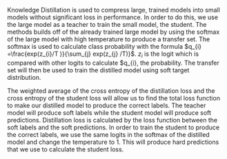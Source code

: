 Knowledge Distillation is used to compress large, trained models into small models without significant loss in performance. In order to do this, we use the large model as a teacher to train the small model, the student. The methods builds off of the already trained large model by using the softmax of the large model with high temperature to produce a transfer set. The softmax is used to calculate class probability with the formula $q_{i} =\frac{exp(z_{i}/T )}{\sum_{j} exp(z_{j} /T)}$. $z_{i}$ is the logit which is compared with other logits to calculate $q_{i}, the probability. The transfer set will then be used to train the distilled model using soft target distribution. 

The weighted average of the cross entropy of the distillation loss and the cross entropy of the student loss will allow us to find the total loss function to make our distilled model to produce the correct labels. The teacher model will produce soft labels while the student model will produce soft predictions. Distillation loss is calculated by the loss function between the soft labels and the soft predictions. In order to train the student to produce the correct labels, we use the same logits in the softmax of the distilled model and change the temperature to 1. This will produce hard predictions that we use to calculate the student loss.
